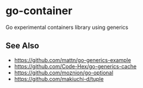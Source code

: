# go-container
Go experimental containers library using generics

## See Also

- https://github.com/mattn/go-generics-example
- https://github.com/Code-Hex/go-generics-cache
- https://github.com/moznion/go-optional
- https://github.com/makiuchi-d/tuple
